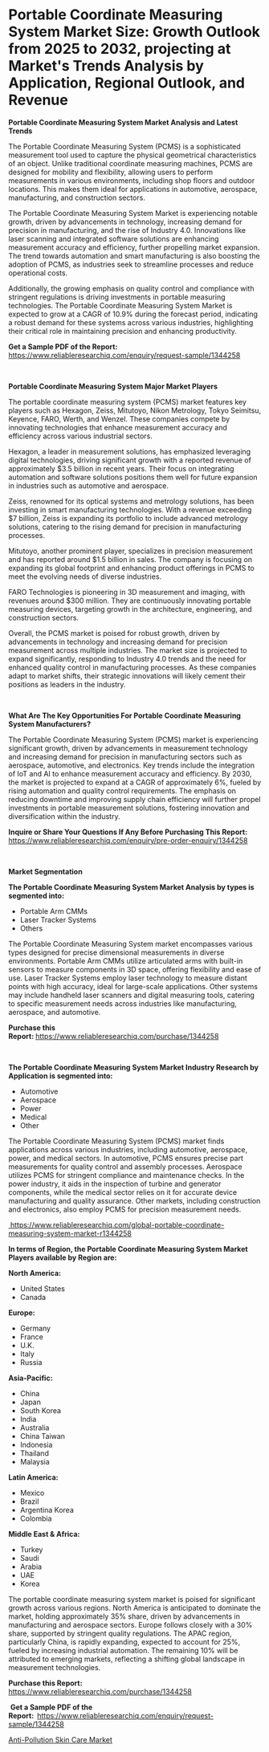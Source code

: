 <p><h1>Portable Coordinate Measuring System Market Size: Growth Outlook from 2025 to 2032, projecting at Market's Trends Analysis by Application, Regional Outlook, and Revenue</h1></p><p><strong>Portable Coordinate Measuring System Market Analysis and Latest Trends</strong></p>
<p><p>The Portable Coordinate Measuring System (PCMS) is a sophisticated measurement tool used to capture the physical geometrical characteristics of an object. Unlike traditional coordinate measuring machines, PCMS are designed for mobility and flexibility, allowing users to perform measurements in various environments, including shop floors and outdoor locations. This makes them ideal for applications in automotive, aerospace, manufacturing, and construction sectors.</p><p>The Portable Coordinate Measuring System Market is experiencing notable growth, driven by advancements in technology, increasing demand for precision in manufacturing, and the rise of Industry 4.0. Innovations like laser scanning and integrated software solutions are enhancing measurement accuracy and efficiency, further propelling market expansion. The trend towards automation and smart manufacturing is also boosting the adoption of PCMS, as industries seek to streamline processes and reduce operational costs.</p><p>Additionally, the growing emphasis on quality control and compliance with stringent regulations is driving investments in portable measuring technologies. The Portable Coordinate Measuring System Market is expected to grow at a CAGR of 10.9% during the forecast period, indicating a robust demand for these systems across various industries, highlighting their critical role in maintaining precision and enhancing productivity.</p></p>
<p><strong>Get a Sample PDF of the Report:&nbsp;</strong> <a href="https://www.reliableresearchiq.com/enquiry/request-sample/1344258?utm_campaign=2926&utm_medium=2&utm_source=Github&utm_content=ia&utm_term=24032025&utm_id=portable-coordinate-measuring-system">https://www.reliableresearchiq.com/enquiry/request-sample/1344258</a></p>
<p>&nbsp;</p>
<p><strong>Portable Coordinate Measuring System Major Market Players</strong></p>
<p><p>The portable coordinate measuring system (PCMS) market features key players such as Hexagon, Zeiss, Mitutoyo, Nikon Metrology, Tokyo Seimitsu, Keyence, FARO, Werth, and Wenzel. These companies compete by innovating technologies that enhance measurement accuracy and efficiency across various industrial sectors.</p><p>Hexagon, a leader in measurement solutions, has emphasized leveraging digital technologies, driving significant growth with a reported revenue of approximately $3.5 billion in recent years. Their focus on integrating automation and software solutions positions them well for future expansion in industries such as automotive and aerospace.</p><p>Zeiss, renowned for its optical systems and metrology solutions, has been investing in smart manufacturing technologies. With a revenue exceeding $7 billion, Zeiss is expanding its portfolio to include advanced metrology solutions, catering to the rising demand for precision in manufacturing processes.</p><p>Mitutoyo, another prominent player, specializes in precision measurement and has reported around $1.5 billion in sales. The company is focusing on expanding its global footprint and enhancing product offerings in PCMS to meet the evolving needs of diverse industries.</p><p>FARO Technologies is pioneering in 3D measurement and imaging, with revenues around $300 million. They are continuously innovating portable measuring devices, targeting growth in the architecture, engineering, and construction sectors.</p><p>Overall, the PCMS market is poised for robust growth, driven by advancements in technology and increasing demand for precision measurement across multiple industries. The market size is projected to expand significantly, responding to Industry 4.0 trends and the need for enhanced quality control in manufacturing processes. As these companies adapt to market shifts, their strategic innovations will likely cement their positions as leaders in the industry.</p></p>
<p>&nbsp;</p>
<p><strong>What Are The Key Opportunities For Portable Coordinate Measuring System Manufacturers?</strong></p>
<p><p>The Portable Coordinate Measuring System (PCMS) market is experiencing significant growth, driven by advancements in measurement technology and increasing demand for precision in manufacturing sectors such as aerospace, automotive, and electronics. Key trends include the integration of IoT and AI to enhance measurement accuracy and efficiency. By 2030, the market is projected to expand at a CAGR of approximately 6%, fueled by rising automation and quality control requirements. The emphasis on reducing downtime and improving supply chain efficiency will further propel investments in portable measurement solutions, fostering innovation and diversification within the industry.</p></p>
<p><strong>Inquire or Share Your Questions If Any Before Purchasing This Report:</strong> <a href="https://www.reliableresearchiq.com/enquiry/pre-order-enquiry/1344258?utm_campaign=2926&utm_medium=2&utm_source=Github&utm_content=ia&utm_term=24032025&utm_id=portable-coordinate-measuring-system">https://www.reliableresearchiq.com/enquiry/pre-order-enquiry/1344258</a></p>
<p>&nbsp;</p>
<p><strong>Market Segmentation</strong></p>
<p><strong>The Portable Coordinate Measuring System Market Analysis by types is segmented into:</strong></p>
<p><ul><li>Portable Arm CMMs</li><li>Laser Tracker Systems</li><li>Others</li></ul></p>
<p><p>The Portable Coordinate Measuring System market encompasses various types designed for precise dimensional measurements in diverse environments. Portable Arm CMMs utilize articulated arms with built-in sensors to measure components in 3D space, offering flexibility and ease of use. Laser Tracker Systems employ laser technology to measure distant points with high accuracy, ideal for large-scale applications. Other systems may include handheld laser scanners and digital measuring tools, catering to specific measurement needs across industries like manufacturing, aerospace, and automotive.</p></p>
<p><strong>Purchase this Report:&nbsp;</strong><a href="https://www.reliableresearchiq.com/purchase/1344258?utm_campaign=2926&utm_medium=2&utm_source=Github&utm_content=ia&utm_term=24032025&utm_id=portable-coordinate-measuring-system">https://www.reliableresearchiq.com/purchase/1344258</a></p>
<p>&nbsp;</p>
<p><strong>The Portable Coordinate Measuring System Market Industry Research by Application is segmented into:</strong></p>
<p><ul><li>Automotive</li><li>Aerospace</li><li>Power</li><li>Medical</li><li>Other</li></ul></p>
<p><p>The Portable Coordinate Measuring System (PCMS) market finds applications across various industries, including automotive, aerospace, power, and medical sectors. In automotive, PCMS ensures precise part measurements for quality control and assembly processes. Aerospace utilizes PCMS for stringent compliance and maintenance checks. In the power industry, it aids in the inspection of turbine and generator components, while the medical sector relies on it for accurate device manufacturing and quality assurance. Other markets, including construction and electronics, also employ PCMS for precision measurement needs.</p></p>
<p><a href="https://www.reliableresearchiq.com/global-portable-coordinate-measuring-system-market-r1344258?utm_campaign=2926&utm_medium=2&utm_source=Github&utm_content=ia&utm_term=24032025&utm_id=portable-coordinate-measuring-system">&nbsp;https://www.reliableresearchiq.com/global-portable-coordinate-measuring-system-market-r1344258</a></p>
<p><strong>In terms of Region, the Portable Coordinate Measuring System Market Players available by Region are:</strong></p>
<p>
    <p> <strong> North America: </strong>
        <ul>
            <li>United States</li>
            <li>Canada</li>
        </ul>
        </p> 
    <p> <strong> Europe: </strong>
        <ul>
            <li>Germany</li>
            <li>France</li>
            <li>U.K.</li>
            <li>Italy</li>
            <li>Russia</li>
        </ul>
        </p> 
    <p> <strong> Asia-Pacific: </strong>
        <ul>
            <li>China</li>
            <li>Japan</li>
            <li>South Korea</li>
            <li>India</li>
            <li>Australia</li>
            <li>China Taiwan</li>
            <li>Indonesia</li>
            <li>Thailand</li>
            <li>Malaysia</li>
        </ul>
        </p> 
    <p> <strong> Latin America: </strong>
        <ul>
            <li>Mexico</li>
            <li>Brazil</li>
            <li>Argentina Korea</li>
            <li>Colombia</li>
        </ul>
        </p> 
    <p> <strong> Middle East & Africa: </strong>
        <ul>
            <li>Turkey</li>
            <li>Saudi</li>
            <li>Arabia</li>
            <li>UAE</li>
            <li>Korea</li>
        </ul>
    </p>
    </p>
<p><p>The portable coordinate measuring system market is poised for significant growth across various regions. North America is anticipated to dominate the market, holding approximately 35% share, driven by advancements in manufacturing and aerospace sectors. Europe follows closely with a 30% share, supported by stringent quality regulations. The APAC region, particularly China, is rapidly expanding, expected to account for 25%, fueled by increasing industrial automation. The remaining 10% will be attributed to emerging markets, reflecting a shifting global landscape in measurement technologies.</p></p>
<p><strong>Purchase this Report: </strong><a href="https://www.reliableresearchiq.com/purchase/1344258?utm_campaign=2926&utm_medium=2&utm_source=Github&utm_content=ia&utm_term=24032025&utm_id=portable-coordinate-measuring-system">https://www.reliableresearchiq.com/purchase/1344258</a></p>
<p>&nbsp;<strong>Get a Sample PDF of the Report:&nbsp;&nbsp;</strong><a href="https://www.reliableresearchiq.com/enquiry/request-sample/1344258?utm_campaign=2926&utm_medium=2&utm_source=Github&utm_content=ia&utm_term=24032025&utm_id=portable-coordinate-measuring-system">https://www.reliableresearchiq.com/enquiry/request-sample/1344258</a></p>
<p><strong></strong></p>
<p><p><a href="https://github.com/tumacaakesha78/Market-Research-Report-List-1/blob/main/anti-pollution-skin-care-market.md?utm_campaign=2926&utm_medium=2&utm_source=Github&utm_content=ia&utm_term=24032025&utm_id=portable-coordinate-measuring-system">Anti-Pollution Skin Care Market</a></p></p>